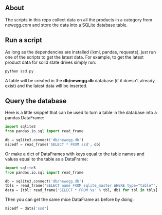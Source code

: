 About
-----
The scripts in this repo collect data on all the products in a category from newegg.com and store the data into a SQLite database table.


Run a script
------------
As long as the dependencies are installed (lxml, pandas, requests), just run one of the scripts to get the latest data. For example, to get the latest product data for solid state drives simply run:

```bash
python ssd.py
```

A table will be created in the **db/newegg.db** database (if it doesn't already exist) and the latest data will be inserted.


Query the database
------------------
Here is a little snippet that can be used to turn a table in the database into a pandas DataFrame:

```python
import sqlite3
from pandas.io.sql import read_frame

db = sqlite3.connect('db/newegg.db')
micedf = read_frame('SELECT * FROM ssd', db)
```

Or make a dict of DataFrames with keys equal to the table names and values equal to the table as a DataFrame:
```python
import sqlite3
from pandas.io.sql import read_frame

db = sqlite3.connect('db/newegg.db')
tbls = read_frame('SELECT name FROM sqlite_master WHERE type="table"', db)
data = {tbl: read_frame('SELECT * FROM %s' % tbl, db) for tbl in tbls['name']}
```

Then you can get the same mice DataFrame as before by doing:
```python
micedf = data['ssd']
```
